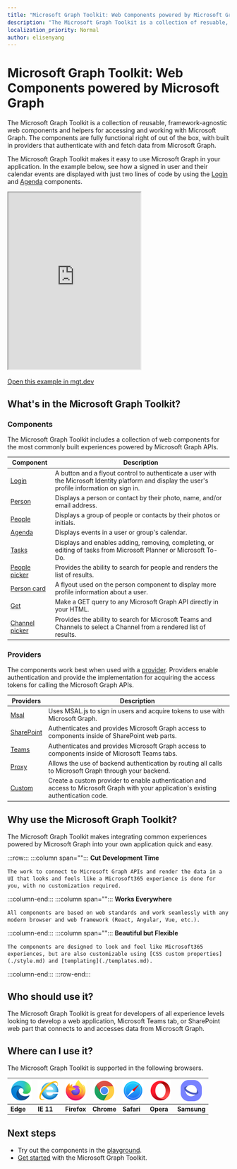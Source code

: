 ```yaml
---
title: "Microsoft Graph Toolkit: Web Components powered by Microsoft Graph"
description: "The Microsoft Graph Toolkit is a collection of resuable, framework-agnostic web components and helpers for accessing and working with Microsoft Graph."
localization_priority: Normal
author: elisenyang
---
```


# Microsoft Graph Toolkit: Web Components powered by Microsoft Graph

The Microsoft Graph Toolkit is a collection of reusable, framework-agnostic web components and helpers for accessing and working with Microsoft Graph. The components are fully functional right of out of the box, with built in providers that authenticate with and fetch data from Microsoft Graph.

The Microsoft Graph Toolkit makes it easy to use Microsoft Graph in your application. In the example below, see how a signed in user and their calendar events are displayed with just two lines of code by using the [Login](./components/login.md) and [Agenda](./components/agenda.md) components.

<iframe src="https://mgt.dev/iframe.html?id=samples-general--login-to-show-agenda&source=docs&source=docs" height="400"></iframe>

[Open this example in mgt.dev](https://mgt.dev/?path=/story/samples-general--login-to-show-agenda&source=docs)

## What's in the Microsoft Graph Toolkit?

### Components

The Microsoft Graph Toolkit includes a collection of web components for the most commonly built experiences powered by Microsoft Graph APIs.

|Component|Description|
|---------|-----------|
|[Login](./components/login.md)|A button and a flyout control to authenticate a user with the Microsoft Identity platform and display the user's profile information on sign in.|
|[Person](./components/person.md)|Displays a person or contact by their photo, name, and/or email address.|
|[People](./components/people.md)|Displays a group of people or contacts by their photos or initials.|
|[Agenda](./components/agenda.md)|Displays events in a user or group's calendar.|
|[Tasks](./components/tasks.md)|Displays and enables adding, removing, completing, or editing of tasks from Microsoft Planner or Microsoft To-Do.|
|[People picker](./components/people-picker.md)|Provides the ability to search for people and renders the list of results.|
|[Person card](./components/person-card.md)|A flyout used on the person component to display more profile information about a user.|
|[Get](./components/get.md)|Make a GET query to any Microsoft Graph API directly in your HTML.|
|[Channel picker](./components/channel-picker.md)|Provides the ability to search for Microsoft Teams and Channels to select a Channel from a rendered list of results.|

### Providers

The components work best when used with a [provider](/providers/providers.md). Providers enable authentication and provide the implementation for acquiring the access tokens for calling the Microsoft Graph APIs.

|Providers|Description|
|---------|-----------|
|[Msal](./providers/msal.md)|Uses MSAL.js to sign in users and acquire tokens to use with Microsoft Graph.|
|[SharePoint](./providers/sharepoint.md)|Authenticates and provides Microsoft Graph access to components inside of SharePoint web parts.|
|[Teams](./providers/teams.md)|Authenticates and provides Microsoft Graph access to components inside of Microsoft Teams tabs.|
|[Proxy](./providers/proxy.md)|Allows the use of backend authentication by routing all calls to Microsoft Graph through your backend.|
|[Custom](./providers/custom.md)|Create a custom provider to enable authentication and access to Microsoft Graph with your application's existing authentication code.|

## Why use the Microsoft Graph Toolkit?

The Microsoft Graph Toolkit makes integrating common experiences powered by Microsoft Graph into your own application quick and easy.

:::row:::
   :::column span="":::
    **Cut Development Time**

    The work to connect to Microsoft Graph APIs and render the data in a UI that looks and feels like a Microsoft365 experience is done for you, with no customization required.
  :::column-end:::
  :::column span="":::
    **Works Everywhere**

    All components are based on web standards and work seamlessly with any modern browser and web framework (React, Angular, Vue, etc.). 
  :::column-end:::
  :::column span="":::
    **Beautiful but Flexible**

    The components are designed to look and feel like Microsoft365 experiences, but are also customizable using [CSS custom properties](./style.md) and [templating](./templates.md).
  :::column-end:::
:::row-end:::

## Who should use it?

The Microsoft Graph Toolkit is great for developers of all experience levels looking to develop a web application, Microsoft Teams tab, or SharePoint web part that connects to and accesses data from Microsoft Graph.

## Where can I use it?

The Microsoft Graph Toolkit is supported in the following browsers.

|![Edge](images/edgeIcon.png)|![Internet Explorer 11](images/internetExplorerIcon.png)|![Firefox](images/firefoxIcon.png)|![Chrome](images/chromeIcon.png)|![Safari](images/safariIcon.png)|![Opera](images/operaIcon.png)|![Samsung Internet](images/samsungInternetIcon.png)|
|----|----|----|----|----|----|----|
|**Edge**|**IE 11**|**Firefox**|**Chrome**|**Safari**|**Opera**|**Samsung**|

## Next steps

- Try out the components in the [playground](https://mgt.dev).
- [Get started](get-started.md) with the Microsoft Graph Toolkit.
